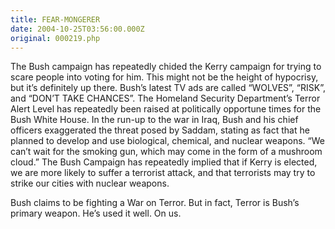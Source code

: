 ```yaml
---
title: FEAR-MONGERER
date: 2004-10-25T03:56:00.000Z
original: 000219.php
---
```


The Bush campaign has repeatedly chided the Kerry campaign for trying to scare people into voting for him. This might not be the height of hypocrisy, but it’s definitely up there. Bush’s latest TV ads are called “WOLVES”, “RISK”, and “DON’T TAKE CHANCES”. The Homeland Security Department’s Terror Alert Level has repeatedly been raised at politically opportune times for the Bush White House. In the run-up to the war in Iraq, Bush and his chief officers exaggerated the threat posed by Saddam, stating as fact that he planned to develop and use biological, chemical, and nuclear weapons. “We can’t wait for the smoking gun, which may come in the form of a mushroom cloud.” The Bush Campaign has repeatedly implied that if Kerry is elected, we are more likely to suffer a terrorist attack, and that terrorists may try to strike our cities with nuclear weapons.

Bush claims to be fighting a War on Terror. But in fact, Terror is Bush’s primary weapon. He’s used it well. On us.

